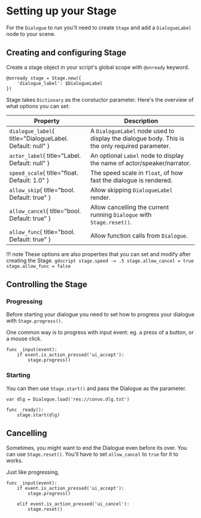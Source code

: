 # Setting up your Stage

For the `Dialogue` to run you'll need to create `Stage` and add a `DialogueLabel` node to your scene.

## Creating and configuring Stage

Create a stage object in your script's global scope with `@onready` keyword.

```gdscript
@onready stage = Stage.new({
    'dialogue_label': $DialogueLabel
}) 
```

Stage takes `Dictionary` as the constuctor parameter. Here's the overview of what options you can set:

| Property          | Description                      |
| ----------------- | -------------------------------- |
| `dialogue_label`{ title="DialogueLabel. Default: null" } | A `DialogueLabel` node used to display the dialogue body. This is the only required parameter.|
| `actor_label`{ title="Label. Default: null" } | An optional `Label` node to display the name of actor/speaker/narrator.|
| `speed_scale`{ title="float. Default: 1.0" } | The speed scale in `float`, of how fast the dialogue is rendered.|
| `allow_skip`{ title="bool. Default: true" } | Allow skipping `DialogueLabel` render.|
| `allow_cancel`{ title="bool. Default: true" } | Allow cancelling the current running `Dialogue` with `Stage.reset()`.|
| `allow_func`{ title="bool. Default: true" } | Allow function calls from `Dialogue`.|

!!! note
    These options are also properties that you can set and modify after creating the Stage.
    ```gdscript
    stage.speed -= .5
    stage.allow_cancel = true
    stage.allow_func = false
    ```

## Controlling the Stage

### Progressing

Before starting your dialogue you need to set how to progress your dialogue with `Stage.progress()`.

One common way is to progress with input event: eg. a press of a button, or a mouse click.

```gdscript
func _input(event):
    if event.is_action_pressed('ui_accept'):
        stage.progress()
```

### Starting

You can then use `Stage.start()` and pass the Dialogue as the parameter.

```gdscript
var dlg = Dialogue.load('res://convo.dlg.txt')

func _ready():
    stage.start(dlg)
```

## Cancelling

Sometimes, you might want to end the Dialogue even before its over. You can use `Stage.reset()`. You'll have to set `allow_cancel` to `true` for it to works.

Just like progressing, 
```
func _input(event):
    if event.is_action_pressed('ui_accept'):
        stage.progress()

    elif event.is_action_pressed('ui_cancel'):
        stage.reset()
```